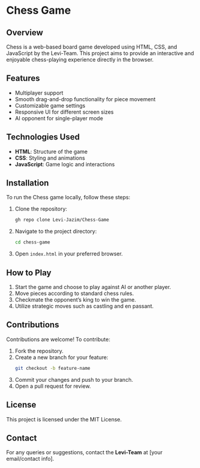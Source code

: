 # Chess Game

## Overview
Chess is a web-based board game developed using HTML, CSS, and JavaScript by the Levi-Team. This project aims to provide an interactive and enjoyable chess-playing experience directly in the browser.

## Features
- Multiplayer support
- Smooth drag-and-drop functionality for piece movement
- Customizable game settings
- Responsive UI for different screen sizes
- AI opponent for single-player mode

## Technologies Used
- **HTML**: Structure of the game
- **CSS**: Styling and animations
- **JavaScript**: Game logic and interactions

## Installation
To run the Chess game locally, follow these steps:

1. Clone the repository:
   ```bash
   gh repo clone Levi-Jazim/Chess-Game
   ```
2. Navigate to the project directory:
   ```bash
   cd chess-game
   ```
3. Open `index.html` in your preferred browser.

## How to Play
1. Start the game and choose to play against AI or another player.
2. Move pieces according to standard chess rules.
3. Checkmate the opponent’s king to win the game.
4. Utilize strategic moves such as castling and en passant.

## Contributions
Contributions are welcome! To contribute:
1. Fork the repository.
2. Create a new branch for your feature:
   ```bash
   git checkout -b feature-name
   ```
3. Commit your changes and push to your branch.
4. Open a pull request for review.

## License
This project is licensed under the MIT License.

## Contact
For any queries or suggestions, contact the **Levi-Team** at [your email/contact info].

